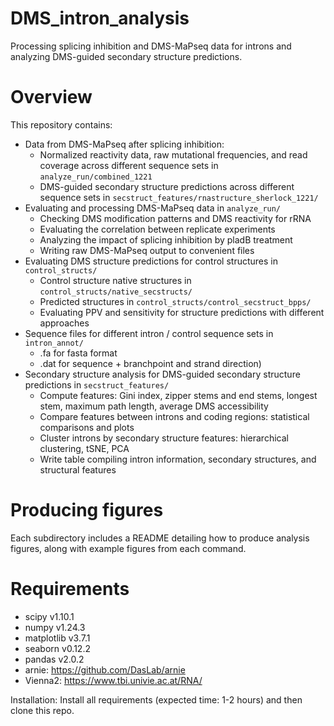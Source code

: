 # DMS_intron_analysis
Processing splicing inhibition and DMS-MaPseq data for introns and analyzing DMS-guided secondary structure predictions.

# Overview
This repository contains:
* Data from DMS-MaPseq after splicing inhibition:
    * Normalized reactivity data, raw mutational frequencies, and read coverage across different sequence sets in `analyze_run/combined_1221`
    * DMS-guided secondary structure predictions across different sequence sets in `secstruct_features/rnastructure_sherlock_1221/`
* Evaluating and processing DMS-MaPseq data in `analyze_run/`
    * Checking DMS modification patterns and DMS reactivity for rRNA
    * Evaluating the correlation between replicate experiments
    * Analyzing the impact of splicing inhibition by pladB treatment
    * Writing raw DMS-MaPseq output to convenient files 
* Evaluating DMS structure predictions for control structures in `control_structs/`
    * Control structure native structures in `control_structs/native_secstructs/`
    * Predicted structures in `control_structs/control_secstruct_bpps/`
    * Evaluating PPV and sensitivity for structure predictions with different approaches
* Sequence files for different intron / control sequence sets in `intron_annot/`
    * .fa for fasta format
    * .dat for sequence + branchpoint and strand direction)
* Secondary structure analysis for DMS-guided secondary structure predictions in `secstruct_features/`
    * Compute features: Gini index, zipper stems and end stems, longest stem, maximum path length, average DMS accessibility
    * Compare features between introns and coding regions: statistical comparisons and plots
    * Cluster introns by secondary structure features: hierarchical clustering, tSNE, PCA
    * Write table compiling intron information, secondary structures, and structural features

# Producing figures
Each subdirectory includes a README detailing how to produce analysis figures, along with example figures from each command.

# Requirements
* scipy v1.10.1
* numpy v1.24.3
* matplotlib v3.7.1
* seaborn v0.12.2
* pandas v2.0.2
* arnie: https://github.com/DasLab/arnie
* Vienna2: https://www.tbi.univie.ac.at/RNA/

Installation: Install all requirements (expected time: 1-2 hours) and then clone this repo.
